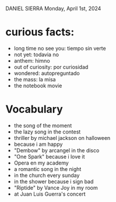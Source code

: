 DANIEL SIERRA
Monday, April 1st, 2024

# curious facts:
- long time no see you: tiempo sin verte
- not yet: todavia no
- anthem: himno
- out of curiosity: por curiosidad
- wondered: autopreguntado
- the mass: la misa
- the notebook movie

# Vocabulary
- the song of the moment
- the lazy song in the contest
- thriller by michael jackson on halloween
- because i am happy
- "Dembow" by arcangel in the disco
- "One Spark" because i love it
- Opera en my academy
- a romantic song in the night
- in the church every sunday
- in the shower because i sign bad
- "Riptide" by Vance Joy in my room
- at Juan Luis Guerra's concert